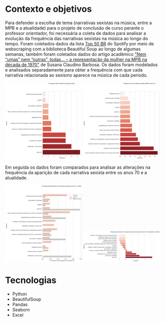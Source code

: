 # Contexto e objetivos
Para defender a escolha de tema (narrativas sexistas na música, entre a MPB e a atualidade) para o projeto de conclusão de curso perante o professor orientador, foi necessária a coleta de dados para analisar a evolução da frequência das narrativas sexistas na música ao longo do tempo.
Foram coletados dados da lista [Top 50 BR](https://open.spotify.com/playlist/37i9dQZEVXbMXbN3EUUhlg) do Spotify por meio de webscraping com a biblioteca Beautiful Soup ao longo de algumas semanas, também foram coletados dados do artigo acadêmico ["Nem “umas” nem “outras”, todas... – a representação da mulher na MPB na década de 1970"](https://www.revistas.udesc.br/index.php/linhas/article/view/1243/0) de Susana Claudino Barbosa.
Os dados foram modelados e analisados separadamente para obter a frequência com que cada narrativa relacionada ao sexismo aparece na música de cada período.

<img src="https://raw.githubusercontent.com/maiarafsouza/TCC_data_scraping_and_viz/main/generated%20media/narrativas_freq_atual.png" width=50% height=50%><img src="https://raw.githubusercontent.com/maiarafsouza/TCC_data_scraping_and_viz/main/generated%20media/narrativas_freq_anos70.png" width=50% height=50%>

Em seguida os dados foram comparados para analisar as alterações na frequência da aparição de cada narrativa sexista entre os anos 70 e a atualidade.

<img src="https://raw.githubusercontent.com/maiarafsouza/TCC_data_scraping_and_viz/main/generated%20media/comparativo2.png" width=50% height=50%><img src="https://raw.githubusercontent.com/maiarafsouza/TCC_data_scraping_and_viz/main/generated%20media/comparativo_perc2.png" width=50% height=50%>

# Tecnologias
- Python
- BeautifulSoup
- Pandas
- Seaborn
- Excel
